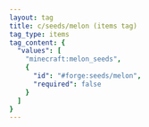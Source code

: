 ```yaml
---
layout: tag
title: c/seeds/melon (items tag)
tag_type: items
tag_content: {
  "values": [
    "minecraft:melon_seeds",
    {
      "id": "#forge:seeds/melon",
      "required": false
    }
  ]
}
---
```

